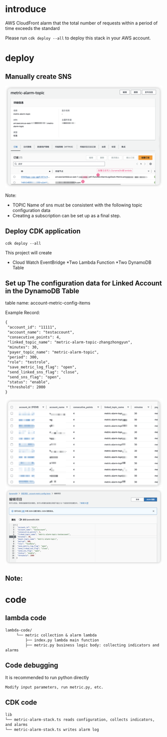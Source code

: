 # introduce
AWS CloudFront alarm that the total number of requests within a period of time exceeds the standard

Please run `cdk deploy --all` to deploy this stack in your AWS account.
# deploy
## Manually create SNS
![SNS Infomation](docs/images/sns_detail.png)

Note:
- TOPIC Name of sns must be consistent with the following topic configuration data
- Creating a subscription can be set up as a final step.
## Deploy CDK application
```
cdk deploy --all
```

This project will create
* Cloud Watch EventBridge
*Two Lambda Function
*Two DynamoDB Table

## Set up The configuration data for Linked Account in the DynamoDB Table

table name: account-metric-config-items


Example Record: 
```
{
 "account_id": "11111",
 "account_name": "testaccount",
 "consecutive_points": 4,
 "linked_topic_name": "metric-alarm-topic-zhangzhongyun",
 "minutes": 30,
 "payer_topic_name": "metric-alarm-topic",
 "period": 300,
 "role": "testrole",
 "save_metric_log_flag": "open",
 "send_linked_sns_flag": "close",
 "send_sns_flag": "open",
 "status": "enable",
 "threshold": 2000
}
```
![config list](docs/images/config_list.png)
![config detail](docs/images/config_detail.png)

Note:
- 
# code
## lambda code
```
lambda-code/
     └── metric collection & alarm lambda
         ├── index.py lambda main function
         ├── metric.py business logic body: collecting indicators and alarms
```
## Code debugging
It is recommended to run python directly
```
Modify input parameters, run metric.py, etc.
```
## CDK code
```
lib
└── metric-alarm-stack.ts reads configuration, collects indicators, and alarms
└── metric-alarm-stack.ts writes alarm log
```